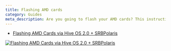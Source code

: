 ```yaml
---
title: Flashing AMD cards
category: Guides
meta_description: Are you going to flash your AMD cards? This instruction is here to help.
---
```


- <a href="https://www.youtube.com/watch?v=DyQbj45Hfvs">Flashing AMD Cards via Hive OS 2.0 + SRBPolaris</a>

<a href="http://www.youtube.com/watch?feature=player_embedded&v=DyQbj45Hfvs
" target="_blank"><img src="http://img.youtube.com/vi/DyQbj45Hfvs/0.jpg"
alt="Flashing AMD Cards via Hive OS 2.0 + SRBPolaris"/></a>
